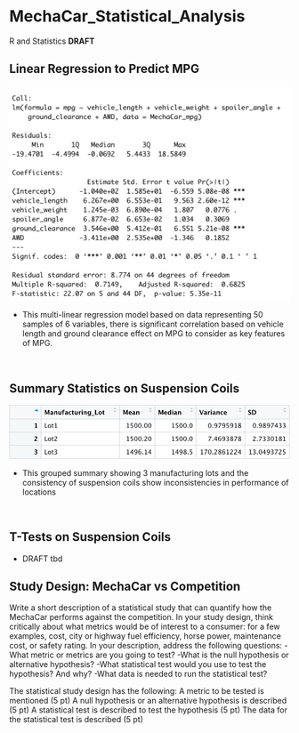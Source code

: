 # MechaCar_Statistical_Analysis
R and Statistics **DRAFT**

## Linear Regression to Predict MPG
<img src="static/resources/multi-linear.png" alt="Multi Linear Regression" width="600"/> <br />
- This multi-linear regression model based on data representing 50 samples of 6 variables, there is significant correlation based on vehicle length and ground clearance effect on MPG to consider as key features of MPG.
<br />

## Summary Statistics on Suspension Coils
<img src="static/resources/coil_analysis.png" alt="Multi Linear Regression" width="600"/> <br />
- This grouped summary showing 3 manufacturing lots and the consistency of suspension coils show inconsistencies in performance of locations
<br />

## T-Tests on Suspension Coils
- DRAFT tbd

## Study Design: MechaCar vs Competition
Write a short description of a statistical study that can quantify how the MechaCar performs against the competition. In your study design, think critically about what metrics would be of interest to a consumer: for a few examples, cost, city or highway fuel efficiency, horse power, maintenance cost, or safety rating.
In your description, address the following questions:
  -What metric or metrics are you going to test?
  -What is the null hypothesis or alternative hypothesis?
  -What statistical test would you use to test the hypothesis? And why?
  -What data is needed to run the statistical test?
  
The statistical study design has the following:
A metric to be tested is mentioned (5 pt)
A null hypothesis or an alternative hypothesis is described (5 pt)
A statistical test is described to test the hypothesis (5 pt)
The data for the statistical test is described (5 pt)

